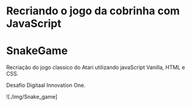 # Recriando o jogo da cobrinha com JavaScript

# SnakeGame

Recriação do jogo classico do Atari utilizando javaScript Vanilla, HTML e CSS.

Desafio Digitaal Innovation One.

![./img/Snake_game]
